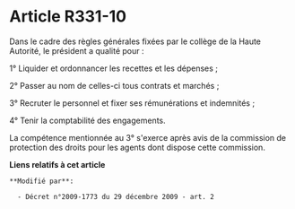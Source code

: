 # Article R331-10

Dans le cadre des règles générales fixées par le collège de la Haute Autorité, le président a qualité pour : 

1° Liquider et ordonnancer les recettes et les dépenses ; 

2° Passer au nom de celles-ci tous contrats et marchés ; 

3° Recruter le personnel et fixer ses rémunérations et indemnités ; 

4° Tenir la comptabilité des engagements. 

La compétence mentionnée au 3° s'exerce après avis de la commission de protection des droits pour les agents dont dispose
cette commission.

**Liens relatifs à cet article**

	**Modifié par**:

	  - Décret n°2009-1773 du 29 décembre 2009 - art. 2
